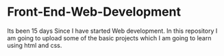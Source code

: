 # Front-End-Web-Development
Its been 15 days Since I have started Web development. In this  repository I am going to upload some of the basic projects which I am going to learn using html and css.

